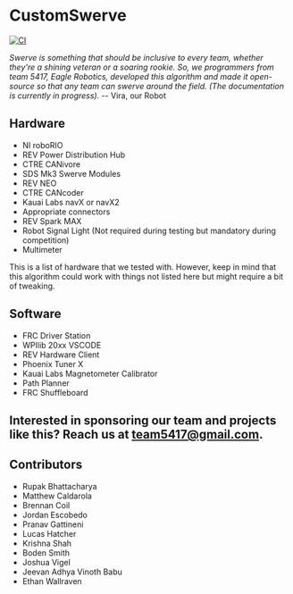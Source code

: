 # CustomSwerve

[![CI](https://github.com/frc5417/CustomSwerve/actions/workflows/main.yml/badge.svg)](https://github.com/frc5417/CustomSwerve/actions/workflows/main.yml)

_Swerve is something that should be inclusive to every team, whether they're a shining veteran or a soaring rookie. So, we programmers from team 5417, Eagle Robotics, developed this algorithm and made it open-source so that any team can swerve around the field. (The documentation is currently in progress)._ 
-- Vira, our Robot

## Hardware

* NI roboRIO
* REV Power Distribution Hub
* CTRE CANivore
* SDS Mk3 Swerve Modules
* REV NEO
* CTRE CANcoder
* Kauai Labs navX or navX2
* Appropriate connectors
* REV Spark MAX
* Robot Signal Light (Not required during testing but mandatory during competition)
* Multimeter

This is a list of hardware that we tested with. However, keep in mind that this algorithm could work with things not listed here but might require a bit of tweaking.

## Software

* FRC Driver Station
* WPIlib 20xx VSCODE
* REV Hardware Client
* Phoenix Tuner X
* Kauai Labs Magnetometer Calibrator
* Path Planner
* FRC Shuffleboard

## Interested in sponsoring our team and projects like this? Reach us at team5417@gmail.com.

## Contributors

* Rupak Bhattacharya
* Matthew Caldarola
* Brennan Coil
* Jordan Escobedo
* Pranav Gattineni
* Lucas Hatcher
* Krishna Shah
* Boden Smith
* Joshua Vigel
* Jeevan Adhya Vinoth Babu
* Ethan Wallraven
